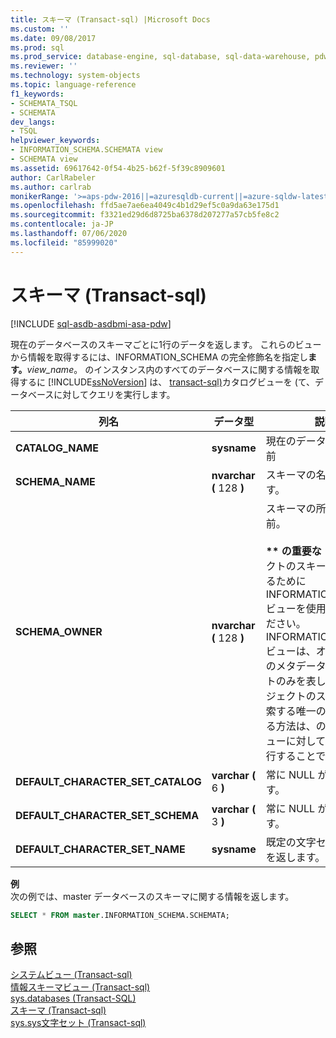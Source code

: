 ```yaml
---
title: スキーマ (Transact-sql) |Microsoft Docs
ms.custom: ''
ms.date: 09/08/2017
ms.prod: sql
ms.prod_service: database-engine, sql-database, sql-data-warehouse, pdw
ms.reviewer: ''
ms.technology: system-objects
ms.topic: language-reference
f1_keywords:
- SCHEMATA_TSQL
- SCHEMATA
dev_langs:
- TSQL
helpviewer_keywords:
- INFORMATION_SCHEMA.SCHEMATA view
- SCHEMATA view
ms.assetid: 69617642-0f54-4b25-b62f-5f39c8909601
author: CarlRabeler
ms.author: carlrab
monikerRange: '>=aps-pdw-2016||=azuresqldb-current||=azure-sqldw-latest||>=sql-server-2016||=sqlallproducts-allversions||>=sql-server-linux-2017||=azuresqldb-mi-current'
ms.openlocfilehash: ffd5ae7ae6ea4049c4b1d29ef5c0a9da63e175d1
ms.sourcegitcommit: f3321ed29d6d8725ba6378d207277a57cb5fe8c2
ms.contentlocale: ja-JP
ms.lasthandoff: 07/06/2020
ms.locfileid: "85999020"
---
```

# <a name="schemata-transact-sql"></a>スキーマ (Transact-sql)
[!INCLUDE [sql-asdb-asdbmi-asa-pdw](../../includes/applies-to-version/sql-asdb-asdbmi-asa-pdw.md)]

  現在のデータベースのスキーマごとに1行のデータを返します。 これらのビューから情報を取得するには、INFORMATION_SCHEMA の完全修飾名を指定し**ます。**_view_name_。 のインスタンス内のすべてのデータベースに関する情報を取得するに [!INCLUDE[ssNoVersion](../../includes/ssnoversion-md.md)] は、 [transact-sql&#41;](../../relational-databases/system-catalog-views/sys-databases-transact-sql.md)カタログビューを &#40;て、データベースに対してクエリを実行します。  
  
|列名|データ型|説明|  
|-----------------|---------------|-----------------|  
|**CATALOG_NAME**|**sysname**|現在のデータベースの名前|  
|**SCHEMA_NAME**|**nvarchar (** 128 **)**|スキーマの名前を返します。|  
|**SCHEMA_OWNER**|**nvarchar (** 128 **)**|スキーマの所有者の名前。<br /><br /> **&#42;&#42; の重要な &#42;&#42;** オブジェクトのスキーマを決定するために INFORMATION_SCHEMA ビューを使用しないでください。 INFORMATION_SCHEMA ビューは、オブジェクトのメタデータのサブセットのみを表します。 オブジェクトのスキーマを検索する唯一の信頼性のある方法は、のカタログビューに対してクエリを実行することです。|  
|**DEFAULT_CHARACTER_SET_CATALOG**|**varchar (** 6 **)**|常に NULL が返されます。|  
|**DEFAULT_CHARACTER_SET_SCHEMA**|**varchar (** 3 **)**|常に NULL が返されます。|  
|**DEFAULT_CHARACTER_SET_NAME**|**sysname**|既定の文字セットの名前を返します。|  

**例**  
次の例では、master データベースのスキーマに関する情報を返します。  
```sql  
SELECT * FROM master.INFORMATION_SCHEMA.SCHEMATA;
```  

## <a name="see-also"></a>参照  
 [システムビュー &#40;Transact-sql&#41;](https://msdn.microsoft.com/library/35a6161d-7f43-4e00-bcd3-3091f2015e90)   
 [情報スキーマビュー &#40;Transact-sql&#41;](~/relational-databases/system-information-schema-views/system-information-schema-views-transact-sql.md)   
 [sys.databases &#40;Transact-SQL&#41;](../../relational-databases/system-catalog-views/sys-databases-transact-sql.md)   
 [スキーマ &#40;Transact-sql&#41;](../../relational-databases/system-catalog-views/schemas-catalog-views-sys-schemas.md)   
 [sys.sys文字セット &#40;Transact-sql&#41;](../../relational-databases/system-compatibility-views/sys-syscharsets-transact-sql.md)  
  
  

